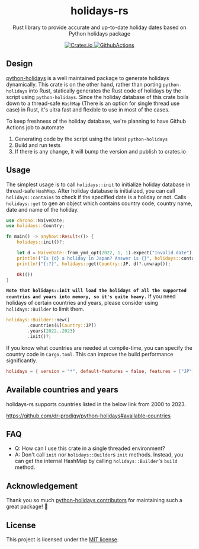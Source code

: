 <h1 align="center">holidays-rs</h1>
<p align="center">Rust library to provide accurate and up-to-date holiday dates based on Python holidays package</p>
<p align="center">
  <a href="https://crates.io/crates/holidays">
    <img alt="Crates.io" src="https://img.shields.io/crates/v/holidays.svg">
  </a>
  <a href="https://github.com/mapbox-jp/holidays-rs/actions/workflows/test.yml">
    <img alt="GithubActions" src="https://github.com/mapbox-jp/holidays-rs/actions/workflows/test.yml/badge.svg">
  </a>
</p>

## Design
[python-holidays](https://github.com/dr-prodigy/python-holidays) is a well maintained package to generate holidays dynamically. This crate is on the other hand, rather than porting `python-holidays` into Rust, statically generates the Rust code of holidays by the script using `python-holidays`. Since the holiday database of this crate boils down to a thread-safe `HashMap` (There is an option for single thread use case) in Rust, it's ultra fast and flexible to use in most of the cases.

To keep freshness of the holiday database, we're planning to have Github Actions job to automate
1. Generating code by the script using the latest `python-holidays`
2. Build and run tests
3. If there is any change, it will bump the version and publish to crates.io

## Usage

The simplest usage is to call `holidays::init` to initialize holiday database in thread-safe `HashMap`. After holiday database is initialized, you can call `holidays::contains` to check if the specified date is a holiday or not. Calls `holidays::get` to gen an object which contains country code, country name, date and name of the holiday.
```rust
use chrono::NaiveDate;
use holidays::Country;

fn main() -> anyhow::Result<()> {
    holidays::init()?;

    let d = NaiveDate::from_ymd_opt(2022, 1, 1).expect("Invalid date");
    println!("Is {d} a holiday in Japan? Answer is {}", holidays::contains(Country::JP, d)?);
    println!("{:?}", holidays::get(Country::JP, d)?.unwrap());

    Ok(())
}
```

**`Note that holidays::init will load the holidays of all the supported countries and years into memory, so it's quite heavy.`** If you need holidays of certain countries and years, please consider using `holidays::Builder` to limit them.

```rust
holidays::Builder::new()
        .countries(&[Country::JP])
        .years(2022..2023)
        .init()?;
```

If you know what countries are needed at compile-time, you can specify the country code in `Cargo.toml`. This can improve the build performance significantly.
```toml
holidays = { version = "*", default-features = false, features = ["JP"] }
```

## Available countries and years

holidays-rs supports countries listed in the below link from 2000 to 2023.

https://github.com/dr-prodigy/python-holidays#available-countries

## FAQ

* Q: How can I use this crate in a single threaded environment?
* A: Don't call `init` nor `holidays::Builder`s `init` methods. Instead, you can get the internal HashMap by calling `holidays::Builder`'s `build` method. 

## Acknowledgement

Thank you so much [python-holidays contributors](https://github.com/dr-prodigy/python-holidays/graphs/contributors) for maintaining such a great package! 🙏

## License

This project is licensed under the [MIT license](https://github.com/mapbox-japan/blob/main/LICENSE).
